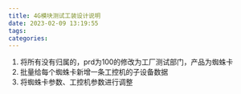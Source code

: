 ```yaml
---
title: 4G模块测试工装设计说明
date: 2023-02-09 13:19:55
tags:
categories:
---
```


1. 将所有没有归属的，prd为100的修改为工厂测试部门，产品为蜘蛛卡
2. 批量给每个蜘蛛卡新增一条工控机的子设备数据
3. 将蜘蛛卡参数、工控机参数进行调整





